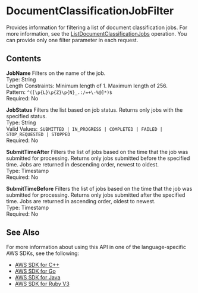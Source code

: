 # DocumentClassificationJobFilter<a name="API_DocumentClassificationJobFilter"></a>

Provides information for filtering a list of document classification jobs\. For more information, see the [ListDocumentClassificationJobs](API_ListDocumentClassificationJobs.md) operation\. You can provide only one filter parameter in each request\.

## Contents<a name="API_DocumentClassificationJobFilter_Contents"></a>

 **JobName**   <a name="comprehend-Type-DocumentClassificationJobFilter-JobName"></a>
Filters on the name of the job\.  
Type: String  
Length Constraints: Minimum length of 1\. Maximum length of 256\.  
Pattern: `^([\p{L}\p{Z}\p{N}_.:/=+\-%@]*)$`   
Required: No

 **JobStatus**   <a name="comprehend-Type-DocumentClassificationJobFilter-JobStatus"></a>
Filters the list based on job status\. Returns only jobs with the specified status\.  
Type: String  
Valid Values:` SUBMITTED | IN_PROGRESS | COMPLETED | FAILED | STOP_REQUESTED | STOPPED`   
Required: No

 **SubmitTimeAfter**   <a name="comprehend-Type-DocumentClassificationJobFilter-SubmitTimeAfter"></a>
Filters the list of jobs based on the time that the job was submitted for processing\. Returns only jobs submitted before the specified time\. Jobs are returned in descending order, newest to oldest\.  
Type: Timestamp  
Required: No

 **SubmitTimeBefore**   <a name="comprehend-Type-DocumentClassificationJobFilter-SubmitTimeBefore"></a>
Filters the list of jobs based on the time that the job was submitted for processing\. Returns only jobs submitted after the specified time\. Jobs are returned in ascending order, oldest to newest\.  
Type: Timestamp  
Required: No

## See Also<a name="API_DocumentClassificationJobFilter_SeeAlso"></a>

For more information about using this API in one of the language\-specific AWS SDKs, see the following:
+  [AWS SDK for C\+\+](https://docs.aws.amazon.com/goto/SdkForCpp/comprehend-2017-11-27/DocumentClassificationJobFilter) 
+  [AWS SDK for Go](https://docs.aws.amazon.com/goto/SdkForGoV1/comprehend-2017-11-27/DocumentClassificationJobFilter) 
+  [AWS SDK for Java](https://docs.aws.amazon.com/goto/SdkForJava/comprehend-2017-11-27/DocumentClassificationJobFilter) 
+  [AWS SDK for Ruby V3](https://docs.aws.amazon.com/goto/SdkForRubyV3/comprehend-2017-11-27/DocumentClassificationJobFilter) 